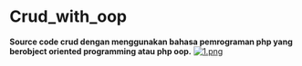 # Crud_with_oop
<b>Source code crud dengan menggunakan bahasa pemrograman php yang berobject oriented programming atau php oop.</b>
[![1.png](https://i.postimg.cc/ZqcWkJp4/1.png)](https://postimg.cc/TyKdgMt4)
